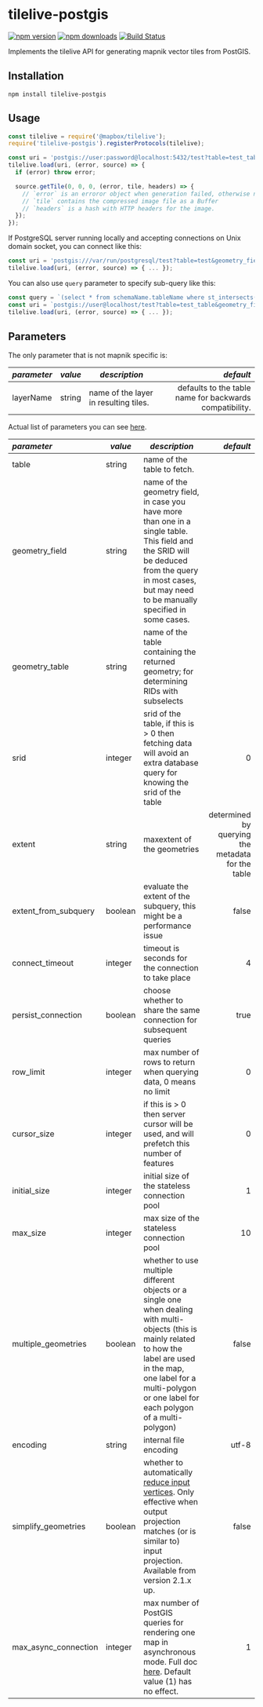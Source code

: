 # tilelive-postgis

[![npm version](https://img.shields.io/npm/v/tilelive-postgis.svg)](https://www.npmjs.com/package/tilelive-postgis)
[![npm downloads](https://img.shields.io/npm/dt/tilelive-postgis.svg)](https://www.npmjs.com/package/tilelive-postgis)
[![Build Status](https://travis-ci.org/stepankuzmin/tilelive-postgis.svg?branch=master)](https://travis-ci.org/stepankuzmin/tilelive-postgis)

Implements the tilelive API for generating mapnik vector tiles from PostGIS.

## Installation

```shell
npm install tilelive-postgis
```

## Usage

```js
const tilelive = require('@mapbox/tilelive');
require('tilelive-postgis').registerProtocols(tilelive);

const uri = 'postgis://user:password@localhost:5432/test?table=test_table&geometry_field=geometry&srid=4326';
tilelive.load(uri, (error, source) => {
  if (error) throw error;

  source.getTile(0, 0, 0, (error, tile, headers) => {
    // `error` is an erroror object when generation failed, otherwise null.
    // `tile` contains the compressed image file as a Buffer
    // `headers` is a hash with HTTP headers for the image.
  });
});
```

If PostgreSQL server running locally and accepting connections on Unix domain socket, you can connect like this:

```js
const uri = 'postgis:///var/run/postgresql/test?table=test&geometry_field=geom';
tilelive.load(uri, (error, source) => { ... });
```

You can also use `query` parameter to specify sub-query like this:

```js
const query = `(select * from schemaName.tableName where st_intersects(geometry, !bbox!)) as query`;
const uri = `postgis://user@localhost/test?table=test_table&geometry_field=geometry&query=${encodeURI(query)}`;
tilelive.load(uri, (error, source) => { ... });
```

## Parameters

The only parameter that is not mapnik specific is:

| *parameter*       | *value*  | *description* | *default* |
|:------------------|----------|---------------|----------:|
| layerName         | string   | name of the layer in resulting tiles. | defaults to the table name for backwards compatibility.|


Actual list of parameters you can see [here](https://github.com/mapnik/mapnik/wiki/PostGIS).

| *parameter*       | *value*  | *description* | *default* |
|:------------------|----------|---------------|----------:|
| table                 | string       | name of the table to fetch. | |
| geometry_field        | string       | name of the geometry field, in case you have more than one in a single table. This field and the SRID will be deduced from the query in most cases, but may need to be manually specified in some cases.| |
| geometry_table        | string       | name of the table containing the returned geometry; for determining RIDs with subselects | |
| srid                  | integer      | srid of the table, if this is > 0 then fetching data will avoid an extra database query for knowing the srid of the table | 0 |
| extent                | string       | maxextent of the geometries | determined by querying the metadata for the table |
| extent_from_subquery  | boolean      | evaluate the extent of the subquery, this might be a performance issue | false |
| connect_timeout       | integer      | timeout is seconds for the connection to take place | 4 |
| persist_connection    | boolean      | choose whether to share the same connection for subsequent queries | true |
| row_limit             | integer      | max number of rows to return when querying data, 0 means no limit | 0 |
| cursor_size           | integer      | if this is > 0 then server cursor will be used, and will prefetch this number of features | 0 |
| initial_size          | integer      | initial size of the stateless connection pool | 1 |
| max_size              | integer      | max size of the stateless connection pool | 10 |
| multiple_geometries   | boolean      | whether to use multiple different objects or a single one when dealing with multi-objects (this is mainly related to how the label are used in the map, one label for a multi-polygon or one label for each polygon of a multi-polygon)| false |
| encoding              | string       | internal file encoding | utf-8 |
| simplify_geometries   | boolean      | whether to automatically [reduce input vertices](http://blog.cartodb.com/post/20163722809/speeding-up-tiles-rendering). Only effective when output projection matches (or is similar to) input projection. Available from version 2.1.x up. | false |
| max_async_connection  | integer       | max number of PostGIS queries for rendering one map in asynchronous mode. Full doc [here](Postgis-async). Default value (1) has no effect. | 1 |
